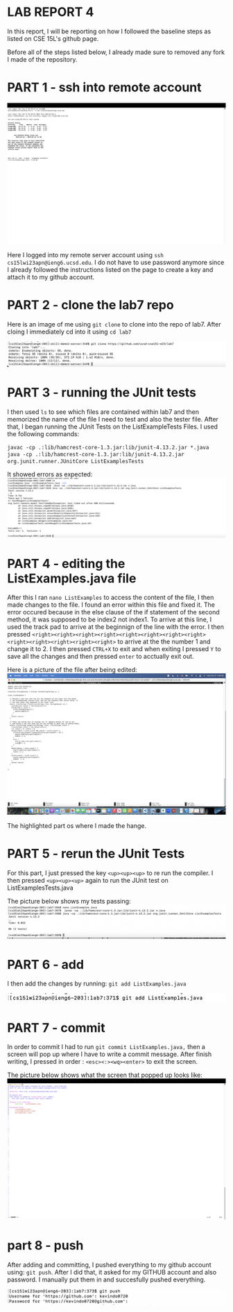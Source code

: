 # LAB REPORT 4

In this report, I will be reporting on how I followed the baseline steps as listed on CSE 15L's github page. 

Before all of the steps listed below, I already made sure to removed any fork I made of the repository. 

# PART 1 - ssh into remote account

![image](login.png)

Here I logged into my remote server account using `ssh cs15lwi23apn@ieng6.ucsd.edu`. I do not have to use password anymore since I already followed 
the instructions listed on the page to create a key and attach it to my github account.


# PART 2 - clone the lab7 repo 

Here is an image of me using `git clone` to clone into the repo of lab7. After cloing I immediately cd into it using `cd lab7`

![image](gitclone.png)


# PART 3 - running the JUnit tests

I then used `ls` to see which files are contained within lab7 and then memorized the name of the file I need to test and also the tester file. After that, I began running the JUnit Tests on the ListExampleTests Files. I used the following commands:
```
javac -cp .:lib/hamcrest-core-1.3.jar:lib/junit-4.13.2.jar *.java
java -cp .:lib/hamcrest-core-1.3.jar:lib/junit-4.13.2.jar org.junit.runner.JUnitCore ListExamplesTests

```
It showed errors as expected:
![image](testfails.png)


# PART 4 - editing the ListExamples.java file

After this I ran `nano ListExamples` to access the content of the file, I then made changes to the file. I found an error within this file and fixed it. The error occured because in the else clause of the if statement of the second method, it was supposed to be index2 not index1. To arrive at this line, 
I used the track pad to arrive at the beginnign of the line with the error. I then pressed `<right><right><right><right><right><right><right><right><right><right><right><right><right>` to arrive at the the number 1 and change it to 2. I then pressed `CTRL+X` to exit and when exiting I pressed `Y` to save all the changes and then pressed `enter` to acctually exit out.

Here is a picture of the file after being edited:
![image](editedfileupdated.png)

The highlighted part os where I made the hange.


# PART 5 - rerun the JUnit Tests

For this part, I just pressed the key `<up><up><up>` to re run the compiler. I then pressed `<up><up><up>` again to run the JUnit test on ListExamplesTests.java 

The picture below shows my tests passing:
![image](testpass.png)



# PART 6 - add 

I then add the changes by running:
`git add ListExamples.java`

 ![image](newadd.png)
 
  
# PART 7 - commit
 
In order to commit I had to run `git commit ListExamples.java,` then a screen will pop up where I have to write a commit message. After finish writing, 
I pressed in order : `<esc><:><wq><enter>` to exit the screen. 

The picture below shows what the screen that popped up looks like:
![image](updatedcommit.png)



# part 8 - push
After adding and committing, I pushed everything to my github account using: `git push`. After I did that, it asked for my GITHUB account and also password. I manually put them in and succesfully pushed everything.

![image](gitpush.png)





 
 












